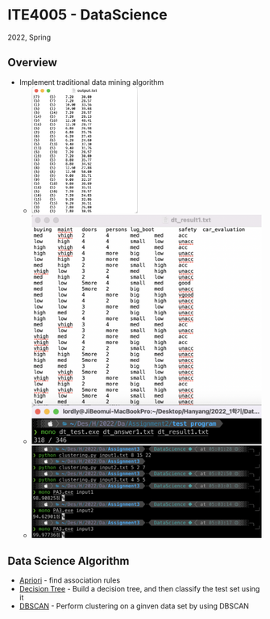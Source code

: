#  ITE4005 - DataScience

2022, Spring



##  Overview

- Implement traditional data mining algorithm
  - <img src="https://github.com/llordly/ITE4005/blob/master/Assignment1/output.png?raw=true" style="zoom:30%;" />
  - <img src="https://github.com/llordly/ITE4005/blob/master/Assignment2/dt_test1.png?raw=true" style="zoom:50%;" >
  - <img src="https://github.com/llordly/ITE4005/blob/master/Assignment3/result.png?raw=true" style="zoom:50%;" >
  





##  Data Science Algorithm

- [Apriori](https://github.com/llordly/ITE4005/tree/master/Assignment1) - find association rules
- [Decision Tree](https://github.com/llordly/ITE4005/tree/master/Assignment2) - Build a decision tree, and then classify the test set using it
- [DBSCAN](https://github.com/llordly/ITE4005/tree/master/Assignment3) - Perform clustering on a ginven data set by using DBSCAN

